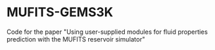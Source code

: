 # MUFITS-GEMS3K
Code for the paper "Using user-supplied modules for fluid properties prediction with the MUFITS reservoir simulator"
